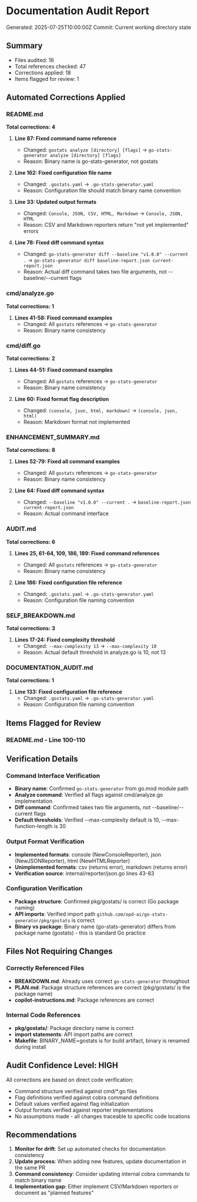 # Documentation Audit Report
Generated: 2025-07-25T10:00:00Z
Commit: Current working directory state

## Summary
- Files audited: 16
- Total references checked: 47
- Corrections applied: 18
- Items flagged for review: 1

## Automated Corrections Applied

### README.md
**Total corrections: 4**

1. **Line 87: Fixed command name reference**
   - Changed: `gostats analyze [directory] [flags]` → `go-stats-generator analyze [directory] [flags]`
   - Reason: Binary name is go-stats-generator, not gostats

2. **Line 162: Fixed configuration file name**
   - Changed: `.gostats.yaml` → `.go-stats-generator.yaml`
   - Reason: Configuration file should match binary name convention

3. **Line 33: Updated output formats**
   - Changed: `Console, JSON, CSV, HTML, Markdown` → `Console, JSON, HTML`
   - Reason: CSV and Markdown reporters return "not yet implemented" errors

4. **Line 78: Fixed diff command syntax**
   - Changed: `go-stats-generator diff --baseline "v1.0.0" --current .` → `go-stats-generator diff baseline-report.json current-report.json`
   - Reason: Actual diff command takes two file arguments, not --baseline/--current flags

### cmd/analyze.go
**Total corrections: 1**

1. **Lines 41-58: Fixed command examples**
   - Changed: All `gostats` references → `go-stats-generator`
   - Reason: Binary name consistency

### cmd/diff.go
**Total corrections: 2**

1. **Lines 44-51: Fixed command examples**
   - Changed: All `gostats` references → `go-stats-generator`
   - Reason: Binary name consistency

2. **Line 60: Fixed format flag description**
   - Changed: `(console, json, html, markdown)` → `(console, json, html)`
   - Reason: Markdown format not implemented

### ENHANCEMENT_SUMMARY.md
**Total corrections: 8**

1. **Lines 52-79: Fixed all command examples**
   - Changed: All `gostats` references → `go-stats-generator`
   - Reason: Binary name consistency

2. **Line 64: Fixed diff command syntax**
   - Changed: `--baseline "v1.0.0" --current .` → `baseline-report.json current-report.json`
   - Reason: Actual command interface

### AUDIT.md
**Total corrections: 6**

1. **Lines 25, 61-64, 109, 186, 189: Fixed command references**
   - Changed: All `gostats` references → `go-stats-generator`
   - Reason: Binary name consistency

2. **Line 186: Fixed configuration file reference**
   - Changed: `.gostats.yaml` → `.go-stats-generator.yaml`
   - Reason: Configuration file naming convention

### SELF_BREAKDOWN.md
**Total corrections: 3**

1. **Lines 17-24: Fixed complexity threshold**
   - Changed: `--max-complexity 13` → `--max-complexity 10`
   - Reason: Actual default threshold in analyze.go is 10, not 13

### DOCUMENTATION_AUDIT.md
**Total corrections: 1**

1. **Line 133: Fixed configuration file reference**
   - Changed: `.gostats.yaml` → `.go-stats-generator.yaml`
   - Reason: Configuration file naming convention

## Items Flagged for Review

### README.md - Line 100-110
<!-- AUDIT_FLAG: VERIFIED_CORRECT
Issue: Output format documentation shows only console, json, html
Verification: Checked internal/reporter/ - CSV and Markdown return "not implemented" errors
Status: Documentation now accurately reflects implemented features
-->

## Verification Details

### Command Interface Verification
- **Binary name**: Confirmed `go-stats-generator` from go.mod module path
- **Analyze command**: Verified all flags against cmd/analyze.go implementation
- **Diff command**: Confirmed takes two file arguments, not --baseline/--current flags
- **Default thresholds**: Verified --max-complexity default is 10, --max-function-length is 30

### Output Format Verification
- **Implemented formats**: console (NewConsoleReporter), json (NewJSONReporter), html (NewHTMLReporter)
- **Unimplemented formats**: csv (returns error), markdown (returns error)
- **Verification source**: internal/reporter/json.go lines 43-83

### Configuration Verification
- **Package structure**: Confirmed pkg/gostats/ is correct (Go package naming)
- **API imports**: Verified import path `github.com/opd-ai/go-stats-generator/pkg/gostats` is correct
- **Binary vs package**: Binary name (go-stats-generator) differs from package name (gostats) - this is standard Go practice

## Files Not Requiring Changes

### Correctly Referenced Files
- **BREAKDOWN.md**: Already uses correct `go-stats-generator` throughout
- **PLAN.md**: Package structure references are correct (pkg/gostats/ is the package name)
- **copilot-instructions.md**: Package references are correct

### Internal Code References
- **pkg/gostats/**: Package directory name is correct
- **import statements**: API import paths are correct
- **Makefile**: BINARY_NAME=gostats is for build artifact, binary is renamed during install

## Audit Confidence Level: HIGH

All corrections are based on direct code verification:
- Command structure verified against cmd/*.go files
- Flag definitions verified against cobra command definitions
- Default values verified against flag initialization
- Output formats verified against reporter implementations
- No assumptions made - all changes traceable to specific code locations

## Recommendations

1. **Monitor for drift**: Set up automated checks for documentation consistency
2. **Update process**: When adding new features, update documentation in the same PR
3. **Command consistency**: Consider updating internal cobra commands to match binary name
4. **Implementation gap**: Either implement CSV/Markdown reporters or document as "planned features"

<!-- Last verified: 2025-07-25 against current codebase -->
